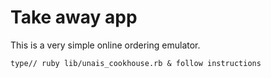 # Take away app

This is a very simple online ordering emulator.

```
type// ruby lib/unais_cookhouse.rb & follow instructions
```
